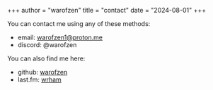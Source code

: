 +++
author = "warofzen"
title = "contact"
date = "2024-08-01"
+++

You can contact me using any of these methods:
- email: [warofzen1@proton.me](mailto:warofzen1@proton.me)
- discord: @warofzen

You can also find me here:
- github: [warofzen](https://github.com/warofzen)
- last.fm: [wrham](http://last.fm/user/wrham)
